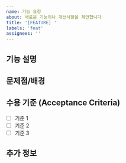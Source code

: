 ```yaml
---
name: 기능 요청
about: 새로운 기능이나 개선사항을 제안합니다
title: '[FEATURE] '
labels: 'feat'
assignees: ''
---
```


## 기능 설명

<!-- 요청하는 기능에 대해 명확하고 간결하게 설명해주세요 -->

## 문제점/배경

<!-- 이 기능이 왜 필요한지, 어떤 문제를 해결하는지 설명해주세요 -->

## 수용 기준 (Acceptance Criteria)

<!-- 이 기능이 완성되었다고 판단할 수 있는 기준을 나열해주세요 -->
- [ ] 기준 1
- [ ] 기준 2
- [ ] 기준 3

## 추가 정보

<!-- 스크린샷, 참고 자료, 관련 이슈 등 추가 정보가 있다면 첨부해주세요 -->
